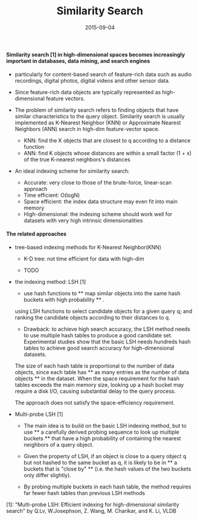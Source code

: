 ﻿---
layout: post
title: "Similarity Search"
date: 2015-09-04
categories: [technology, algorithms]
---
#### Similarity search [1] in high-dimensional spaces becomes increasingly important in databases, data mining, and search engines
   * particularly for content-based search of feature-rich data such as audio recordings, digital photos, digital videos and other sensor data.
   * Since feature-rich data objects are typically represented as high-dimensional feature vectors.
   
   * The problem of similarity search refers to finding objects that have similar characteristics to the query object.
   Similarity search is usually implemented as K-Nearest Neighbor (KNN) or Approximate Nearest Neighbors (ANN) search in high-dim feature-vector space.
   
       +  KNN: find  the K objects that are closest to q according to a distance function
	   +  ANN: find K objects whose distances are within a small factor (1 + x) of the true K-nearest neighbors's distances
   
   * An ideal indexing scheme for similarity search:
       +   Accurate: very close to those of the brute-force, linear-scan approach
       +   Time efficient: O(logN)
       +   Space efficient: the index data structure may even fit into main memory
       +   High-dimensional:  the indexing scheme should work well for datasets with very high intrinsic dimensionalities

#### The related approaches
   *  tree-based indexing methods for K-Nearest Neighbor(KNN)
       +  K-D tree: not time efficient for data with high-dim
		
	   + TODO
        
   *  the indexing method: LSH	[1]
       +  use hash functions to ** map similar objects into the same hash buckets with high probability ** .
   
	   using LSH functions to select candidate objects for a given query q;
	   and ranking the candidate objects according to their distances to q.
		
	   + Drawback: to achieve high search accuracy, the LSH method needs to use multiple hash tables to produce a good candidate set.
		Experimental studies show that the basic LSH needs hundreds hash tables to achieve good search accuracy for high-dimensional datasets.
		
		The size of each hash table is proportional to the number of data objects, since each table has ** as many entries as the number of data objects ** in the dataset. When the space requirement for the hash tables exceeds the main memory size, looking up a hash bucket may require a disk I/O, causing substantial delay to the query process.
		
		The approach does not satisfy the space-efficiency requirement.
		
   * Multi-probe LSH [1]
       + The main idea is to build on the basic LSH indexing method, but to use ** a carefully derived probing sequence to look up multiple buckets ** that have a high probability of containing the nearest neighbors of a query object.
		
	   + Given the property of LSH, if an object is close to a query object q but not hashed to the same bucket as q, it is likely to be in ** a buckets  that is "close by" ** (i.e. the hash values of the two buckets only differ slightly).
		
	   + By probing multiple buckets in each hash table, the method requires far fewer hash tables than previous LSH methods
        		
[1]: "Multi-probe LSH: Efficient indexing for high-dimensional similarity search" by Q.Lv, W.Josephson, Z. Wang, M. Charikar, and K. Li, VLDB 
